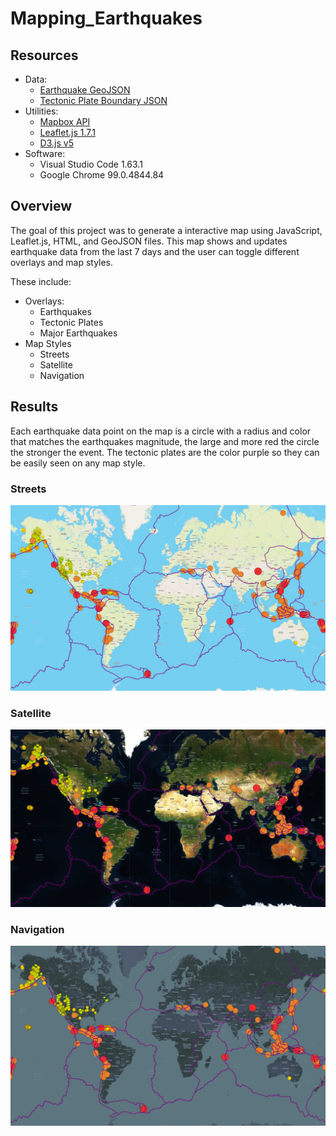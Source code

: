 # Mapping_Earthquakes

## Resources
*   Data:
    *   [Earthquake GeoJSON ](https://earthquake.usgs.gov/earthquakes/feed/v1.0/summary/4.5_week.geojson)
    *   [Tectonic Plate Boundary JSON](https://raw.githubusercontent.com/fraxen/tectonicplates/master/GeoJSON/PB2002_boundaries.json)
*   Utilities:
    *   [Mapbox API](https://www.mapbox.com/)
    *   [Leaflet.js 1.7.1](https://leafletjs.com/SlavaUkraini/index.html)
    *   [D3.js v5](https://d3js.org/)
*   Software:
    *   Visual Studio Code 1.63.1
    *   Google Chrome 99.0.4844.84

## Overview
The goal of this project was to generate a interactive map using JavaScript, Leaflet.js, HTML, and GeoJSON files. This map shows and updates earthquake data from the last 7 days and the user can toggle different overlays and map styles. 

These include:
*   Overlays:
    *   Earthquakes
    *   Tectonic Plates
    *   Major Earthquakes
*   Map Styles
    *   Streets
    *   Satellite
    *   Navigation

## Results

Each earthquake data point on the map is a circle with a radius and color that matches the earthquakes magnitude, the large and more red the circle the stronger the event. The tectonic plates are the color purple so they can be easily seen on any map style.

### Streets

![](Earthquake_Challenge/static/img/streetsworld.png)

### Satellite

![](Earthquake_Challenge/static/img/satelliteworld.png)

### Navigation

![](Earthquake_Challenge/static/img/navigationworld.png)
